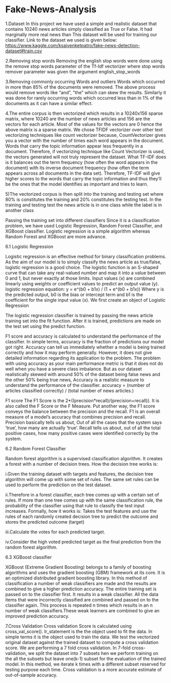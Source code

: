 # Fake-News-Analysis
1.Dataset In this project we have used a simple and realistic dataset that contains 10240 news articles simply classified as True or False. It had marginally more real news than This dataset will be used for training our classifier. Link to the dataset we used is given below: https://www.kaggle.com/ksaivenketpatro/fake-news-detection-dataset#train.csv

2.Removing stop words Removing the english stop words were done using the remove stop words parameter of the Tf-Idf vectorizer where stop words remover parameter was given the argument english_stop_words

3.Removing commonly occurring Words and outliers Words which occurred in more than 85% of the documents were removed. The above process would remove words like “and”, ”the” which can skew the results. Similarly it was done for rarely occurring words which occurred less than in 1% of the documents as it can have a similar effect.

4.The entire corpus is then vectorized which results in a 10240x156 sparse matrix, where 10240 are the number of news articles and 156 are the vectors for each article. Most of the values for the vectors are 0 hence the above matrix is a sparse matrix. We chose TFIDF vectorizer over other text vectorizing techniques like count vectorizer because, CountVectorizer gives you a vector with the number of times each word appears in the document. Words that carry the topic information appear less frequently in a document. Therefore, if vectorizing technique like Count Vectorizer is used, the vectors generated will not truly represent the dataset. What TF-IDF does is it balances out the term frequency (how often the word appears in the document) with its inverse document frequency (how often the term appears across all documents in the data set). Therefore, TF-IDF will give higher scores to the words that carry the topic information and thus they’ll be the ones that the model identifies as important and tries to learn.

5)The vectorized corpus is then split into the training and testing set where 80% is constitutes the training and 20% constitutes the testing test. In the training and testing test the news article is in one class while the label is in another class

Passing the training set into different classifiers
Since it is a classification problem, we have used Logistic Regression, Random Forest Classifier, and XGBoost classifier. Logistic regression is a simple algorithm whereas Random Forest and XGBoost are more advance.

6.1 Logistic Regression

Logistic regression is an effective method for binary classification problems. As the aim of our model is to simply classify the news article as true/false, logistic regression is a good choice. The logistic function is an S-shaped curve that can take any real-valued number and map it into a value between 0 and 1, but never exactly at those limits. Input values (x) are combined linearly using weights or coefficient values to predict an output value (y). logistic regression equation: y = e^(b0 + b1x) / (1 + e^(b0 + b1x)) Where y is the predicted output, b0 is the bias or intercept term and b1 is the coefficient for the single input value (x). We first create an object of Logistic Regression

The logistic regression classifier is trained by passing the news article training set into the fit function. After it is trained, predictions are made on the test set using the predict function.

F1 score and accuracy is calculated to understand the performance of the classifier. In simple terms, accuracy is the fraction of predictions our model got right. Accuracy can tell us immediately whether a model is being trained correctly and how it may perform generally. However, it does not give detailed information regarding its application to the problem. The problem with using accuracy as your main performance metric is that it does not do well when you have a severe class imbalance. But as our dataset realistically skewed with around 50% of the dataset being false news and the other 50% being true news, Accuracy is a realistic measure to understand the performance of the classifier. accuracy = (number of articles classified correctly) / (total number of news articles.)

F1 score The F1 Score is the 2*((precision*recall)/(precision+recall)). It is also called the F Score or the F Measure. Put another way, the F1 score conveys the balance between the precision and the recall. F1 is an overall measure of a model’s accuracy that combines precision and recall. Precision basically tells us about, Out of all the cases that the system says ‘true’, how many are actually ‘true’. Recall tells us about, out of all the total positive cases, how many positive cases were identified correctly by the system.

6.2 Random Forest Classifier

Random forest algorithm is a supervised classification algorithm. It creates a forest with a number of decision trees. How the decision tree works is:

i.Given the training dataset with targets and features, the decision tree algorithm will come up with some set of rules. The same set rules can be used to perform the prediction on the test dataset.

ii.Therefore in a forest classifier, each tree comes up with a certain set of rules. If more than one tree comes up with the same classification rule, the probability of the classifier using that rule to classify the test input increases. Formally, how it works is: Takes the test features and use the rules of each randomly created decision tree to predict the outcome and stores the predicted outcome (target)

iii.Calculate the votes for each predicted target.

iv.Consider the high voted predicted target as the final prediction from the random forest algorithm.

6.3 XGBoost classifier

XGBoost (Extreme Gradient Boosting) belongs to a family of boosting algorithms and uses the gradient boosting (GBM) framework at its core. It is an optimized distributed gradient boosting library. In this method of classification a number of weak classifiers are made and the results are combined to give a higher prediction accuracy. The entire training set is passed on to the classifier first. It results in a weak classifier. All the data items that were incorrectly classified are combined and passed on to the classifier again. This process is repeated n times which results in an n number of weak classifiers.These weak learners are combined to give an improved prediction accuracy.

7.Cross Validation
Cross validation Score is calculated using cross_val_score(). lr_statement is the the object used to fit the data. In simple terms it is the object used to train the data. We test the vectorized original dataset against the trained dataset to compute a cross validation score. We are performing a 7 fold cross validation. In 7-fold cross-validation, we split the dataset into 7 subsets hen we perform training on the all the subsets but leave one(k-1) subset for the evaluation of the trained model. In this method, we iterate k times with a different subset reserved for testing purpose each time. Cross validation is a more accurate estimate of out-of-sample accuracy.
